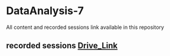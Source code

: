 # DataAnalysis-7
All content and recorded sessions link available in this repository
## recorded sessions [Drive_Link](https://drive.google.com/drive/folders/1_N5wocfIv1k_518tk-lVKGl-XxSys7ug?usp=sharing)
